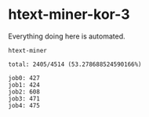 # htext-miner-kor-3

Everything doing here is automated.

```
htext-miner

total: 2405/4514 (53.278688524590166%)

job0: 427
job1: 424
job2: 608
job3: 471
job4: 475
```